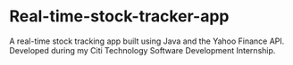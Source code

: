 # Real-time-stock-tracker-app
A real-time stock tracking app built using Java and the Yahoo Finance API. Developed during my Citi Technology Software Development Internship.
